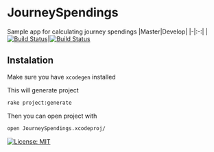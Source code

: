 # JourneySpendings
Sample app for calculating journey spendings
|Master|Develop|
|-|:-:|
|[![Build Status](https://travis-ci.com/m4riusz/JourneySpendings.svg?branch=master)](https://github.com/m4riusz/JourneySpendings/tree/master)|[![Build Status](https://travis-ci.com/m4riusz/JourneySpendings.svg?branch=develop)](https://github.com/m4riusz/JourneySpendings/tree/develop)

## Instalation
Make sure you have `xcodegen` installed

This will generate project
```sh
rake project:generate
```
Then you can open project with 
```sh
open JourneySpendings.xcodeproj/  
```
[![License: MIT](https://img.shields.io/badge/License-MIT-yellow.svg)](https://github.com/m4riusz/JourneySpendings/blob/develop/LICENSE)
